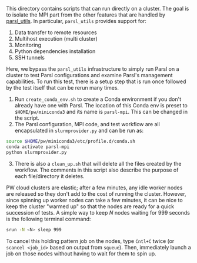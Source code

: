 This directory contains scripts that can run directly on a cluster. The goal
is to isolate the MPI part from the other features that are handled by 
[parsl_utils](https://github.com/parallelworks/parsl_utils). In particular,
`parsl_utils` provides support for:
1. Data transfer to remote resources
2. Multihost execution (multi cluster)
3. Monitoring
4. Python dependencies installation
5. SSH tunnels

Here, we bypass the `parsl_utils` infrastructure to simply run Parsl on 
a cluster to test Parsl configurations and examine Parsl's management capabilities.
To run this test, there is a setup step that is run once followed by the
test itself that can be rerun many times.
1. Run `create_conda_env.sh` to create a Conda environment if you don't already have one with Parsl. The location of this Conda env is preset to `$HOME/pw/miniconda3` and its name is `parsl-mpi`. This can be changed in the script.
2. The Parsl configuration, MPI code, and test workflow are all encapsulated in `slurmprovider.py` and can be run as:
```bash
source $HOME/pw/miniconda3/etc/profile.d/conda.sh
conda activate parsl-mpi
python slurmprovider.py
```
3. There is also a `clean_up.sh` that will delete all the files created by the workflow. The comments in this script also describe the purpose of each file/directory it deletes.

PW cloud clusters are elastic; after a few minutes, any idle worker nodes are
released so they don't add to the cost of running the cluster.  However, since
spinning up worker nodes can take a few minutes, it can be nice to keep the
cluster "warmed up" so that the nodes are ready for a quick succession of 
tests.  A simple way to keep *N* nodes waiting for 999 seconds is the 
following terminal command:
```bash
srun -N <N> sleep 999
```
To cancel this holding pattern job on the nodes, type `Cntl+C` twice
(or `scancel <job_id>` based on output from `squeue`).  Then, 
immediately launch a job on those nodes without having to wait for 
them to spin up.

